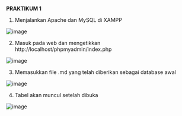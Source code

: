 **PRAKTIKUM 1**

1. Menjalankan Apache dan MySQL di XAMPP
   
![image](https://github.com/kevindwiwijaya/Praktikum-Basis-Data/assets/87982064/aa1bbed9-0e54-4ca3-a967-d23bcd7a41a8)

2. Masuk pada web dan mengetikkan http://localhost/phpmyadmin/index.php

![image](https://github.com/kevindwiwijaya/Praktikum-Basis-Data/assets/87982064/10caf730-57b8-4cfd-a1ea-b758455a9e0c)

3. Memasukkan file .md yang telah diberikan sebagai database awal

![image](https://github.com/kevindwiwijaya/Praktikum-Basis-Data/assets/87982064/29c1694b-c897-4723-a8b8-03f027138072)

4.  Tabel akan muncul setelah dibuka

![image](https://github.com/kevindwiwijaya/Praktikum-Basis-Data/assets/87982064/342ff867-08a2-47d4-8e45-40b88e39f989)





